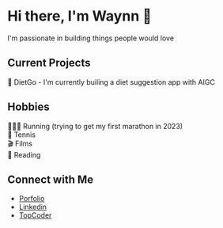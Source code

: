 # Hi there, I'm Waynn 👋
I'm passionate in building things people would love

## Current Projects
🥗 DietGo - I'm currently builing a diet suggestion app with AIGC


## Hobbies
🏃🏽‍♂️ Running (trying to get my first marathon in 2023)\
🎾 Tennis\
🎬 Films\
📖 Reading

## Connect with Me
- [Porfolio](https://www.wpzeng.com)
- [Linkedin](https://www.linkedin.com/in/wpzeng)
- [TopCoder](https://www.topcoder.com/members/waynn)
